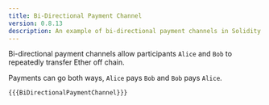 ```yaml
---
title: Bi-Directional Payment Channel
version: 0.8.13
description: An example of bi-directional payment channels in Solidity
---
```


Bi-directional payment channels allow participants `Alice` and `Bob` to repeatedly transfer Ether off chain.

Payments can go both ways, `Alice` pays `Bob` and `Bob` pays `Alice`.

```solidity
{{{BiDirectionalPaymentChannel}}}
```
